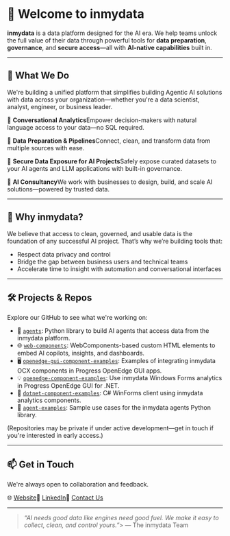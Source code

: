 # 👋 Welcome to inmydata

**inmydata** is a data platform designed for the AI era. We help teams unlock the full value of their data through powerful tools for **data preparation**, **governance**, and **secure access**—all with **AI-native capabilities** built in.

---

## 🚀 What We Do

We're building a unified platform that simplifies building Agentic AI solutions with data across your organization—whether you're a data scientist, analyst, engineer, or business leader.

🔹 **Conversational Analytics**Empower decision-makers with natural language access to your data—no SQL required.

🔹 **Data Preparation & Pipelines**Connect, clean, and transform data from multiple sources with ease.

🔹 **Secure Data Exposure for AI Projects**Safely expose curated datasets to your AI agents and LLM applications with built-in governance.

🔹 **AI Consultancy**We work with businesses to design, build, and scale AI solutions—powered by trusted data.

---

## 🧠 Why inmydata?

We believe that access to clean, governed, and usable data is the foundation of any successful AI project. That’s why we’re building tools that:

- Respect data privacy and control
- Bridge the gap between business users and technical teams
- Accelerate time to insight with automation and conversational interfaces

---

## 🛠️ Projects & Repos

Explore our GitHub to see what we're working on:

- 🧠 [`agents`](https://github.com/inmydata/agents): Python library to build AI agents that access data from the inmydata platform.
- 🌐 [`web-components`](https://github.com/inmydata/web-components): WebComponents-based custom HTML elements to embed AI copilots, insights, and dashboards.
- 🖥️ [`openedge-gui-component-examples`](https://github.com/inmydata/openedge-gui-component-examples): Examples of integrating inmydata OCX components in Progress OpenEdge GUI apps.
- 💡 [`openedge-component-examples`](https://github.com/inmydata/openedge-component-examples): Use inmydata Windows Forms analytics in Progress OpenEdge GUI for .NET.
- 🧩 [`dotnet-component-examples`](https://github.com/inmydata/dotnet-component-examples): C# WinForms client using inmydata analytics components.
- 🧪 [`agent-examples`](https://github.com/inmydata/agent-examples): Sample use cases for the inmydata agents Python library.

(Repositories may be private if under active development—get in touch if you're interested in early access.)

---

## 📫 Get in Touch

We're always open to collaboration and feedback.

🌐 [Website](https://inmydata.ai)💬 [LinkedIn](https://linkedin.com/company/inmydata)📨 [Contact Us](https://inmydata.ai/contact-us)

---

> *“AI needs good data like engines need good fuel. We make it easy to collect, clean, and control yours.”*> — The inmydata Team

